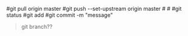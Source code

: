 #git pull origin master
#git push --set-upstream origin master
#<username>
#<password>
#git status
#git add
#git commit -m "message"
>git branch??
